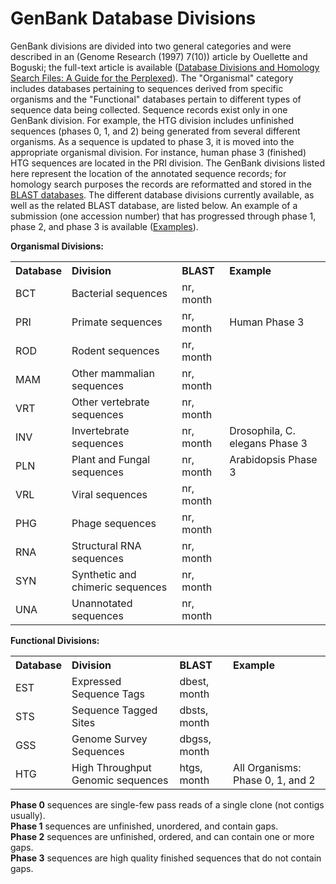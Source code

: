 # GenBank Database Divisions

GenBank divisions are divided into two general categories and were described in an (Genome Research (1997) 7(10)) article by Ouellette and Boguski; the full-text article is available ([Database Divisions and Homology Search Files: A Guide for the Perplexed](/~/htgs/paper)). The "Organismal" category includes databases pertaining to sequences derived from specific organisms and the "Functional" databases pertain to different types of sequence data being collected. Sequence records exist only in one GenBank division. For example, the HTG division includes unfinished sequences (phases 0, 1, and 2) being generated from several different organisms. As a sequence is updated to phase 3, it is moved into the appropriate organismal division. For instance, human phase 3 (finished) HTG sequences are located in the PRI division. The GenBank divisions listed here represent the location of the annotated sequence records; for homology search purposes the records are reformatted and stored in the [BLAST databases](//www.ncbi.nlm.nih.gov/BLAST/Blast.cgi?CMD=Web&PAGETYPE=BLASTHome). The different database divisions currently available, as well as the related BLAST database, are listed below. An example of a submission (one accession number) that has progressed through phase 1, phase 2, and phase 3 is available ([Examples](/~/htgs/examples)).

**Organismal Divisions:**

<table border="0" cellpadding="4" cellspacing="0">

<tbody>

<tr>

<th align="left">Database</th>

<th align="left">Division</th>

<th align="left">BLAST</th>

<th align="left">Example</th>

</tr>

<tr>

<td align="left">BCT</td>

<td align="left">Bacterial sequences</td>

<td align="left">nr, month</td>

</tr>

<tr>

<td align="left">PRI</td>

<td align="left">Primate sequences</td>

<td align="left">nr, month</td>

<td>Human Phase 3</td>

</tr>

<tr>

<td align="left">ROD</td>

<td align="left">Rodent sequences</td>

<td align="left">nr, month</td>

</tr>

<tr>

<td align="left">MAM</td>

<td align="left">Other mammalian sequences</td>

<td align="left">nr, month</td>

</tr>

<tr>

<td align="left">VRT</td>

<td align="left">Other vertebrate sequences</td>

<td align="left">nr, month</td>

</tr>

<tr>

<td align="left">INV</td>

<td align="left">Invertebrate sequences</td>

<td align="left">nr, month</td>

<td align="left">Drosophila, C. elegans Phase 3</td>

</tr>

<tr>

<td align="left">PLN</td>

<td align="left">Plant and Fungal sequences</td>

<td align="left">nr, month</td>

<td align="left">Arabidopsis Phase 3</td>

</tr>

<tr>

<td align="left">VRL</td>

<td align="left">Viral sequences</td>

<td align="left">nr, month</td>

</tr>

<tr>

<td align="left">PHG</td>

<td align="left">Phage sequences</td>

<td align="left">nr, month</td>

</tr>

<tr>

<td align="left">RNA</td>

<td align="left">Structural RNA sequences</td>

<td align="left">nr, month</td>

</tr>

<tr>

<td align="left">SYN</td>

<td align="left">Synthetic and chimeric sequences</td>

<td align="left">nr, month</td>

</tr>

<tr>

<td align="left">UNA</td>

<td align="left">Unannotated sequences</td>

<td align="left">nr, month</td>

</tr>

</tbody>

</table>

**Functional Divisions:**

<table border="0" cellpadding="4" cellspacing="0">

<tbody>

<tr>

<th align="left">Database</th>

<th align="left">Division</th>

<th align="left">BLAST</th>

<th align="left">Example</th>

</tr>

<tr>

<td align="left">EST</td>

<td align="left">Expressed Sequence Tags</td>

<td align="left">dbest, month</td>

</tr>

<tr>

<td align="left">STS</td>

<td align="left">Sequence Tagged Sites</td>

<td align="left">dbsts, month</td>

</tr>

<tr>

<td align="left">GSS</td>

<td align="left">Genome Survey Sequences</td>

<td align="left">dbgss, month</td>

</tr>

<tr>

<td align="left">HTG</td>

<td align="left">High Throughput Genomic sequences</td>

<td align="left">htgs, month</td>

<td align="left">All Organisms: Phase 0, 1, and 2</td>

</tr>

</tbody>

</table>

**Phase 0** sequences are single-few pass reads of a single clone (not contigs usually).  
**Phase 1** sequences are unfinished, unordered, and contain gaps.  
**Phase 2** sequences are unfinished, ordered, and can contain one or more gaps.  
**Phase 3** sequences are high quality finished sequences that do not contain gaps.





